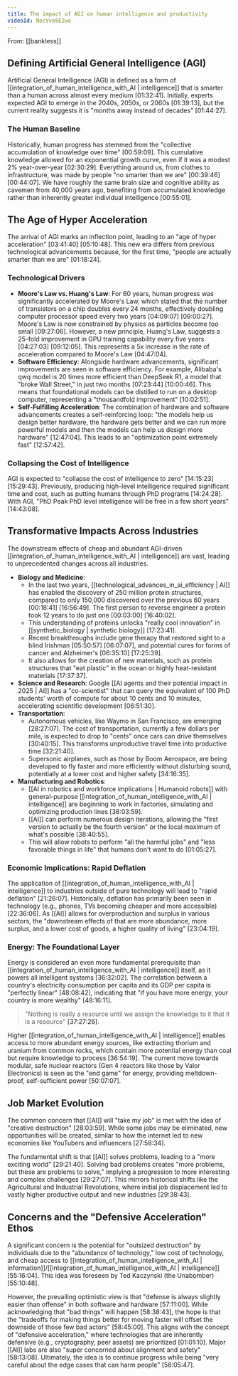 ```yaml
---
title: The impact of AGI on human intelligence and productivity
videoId: NecVve6E2wo
---
```


From: [[bankless]] <br/> 

## Defining Artificial General Intelligence (AGI)

Artificial General Intelligence (AGI) is defined as a form of [[integration_of_human_intelligence_with_AI | intelligence]] that is smarter than a human across almost every medium <a class="yt-timestamp" data-t="01:32:41">[01:32:41]</a>. Initially, experts expected AGI to emerge in the 2040s, 2050s, or 2060s <a class="yt-timestamp" data-t="01:39:13">[01:39:13]</a>, but the current reality suggests it is "months away instead of decades" <a class="yt-timestamp" data-t="01:44:27">[01:44:27]</a>.

### The Human Baseline

Historically, human progress has stemmed from the "collective accumulation of knowledge over time" <a class="yt-timestamp" data-t="00:59:09">[00:59:09]</a>. This cumulative knowledge allowed for an exponential growth curve, even if it was a modest 2% year-over-year <a class="yt-timestamp" data-t="02:30:29">[02:30:29]</a>. Everything around us, from clothes to infrastructure, was made by people "no smarter than we are" <a class="yt-timestamp" data-t="00:39:46">[00:39:46]</a> <a class="yt-timestamp" data-t="00:44:07">[00:44:07]</a>. We have roughly the same brain size and cognitive ability as cavemen from 40,000 years ago, benefiting from accumulated knowledge rather than inherently greater individual intelligence <a class="yt-timestamp" data-t="00:55:01">[00:55:01]</a>.

## The Age of Hyper Acceleration

The arrival of AGI marks an inflection point, leading to an "age of hyper acceleration" <a class="yt-timestamp" data-t="03:41:40">[03:41:40]</a> <a class="yt-timestamp" data-t="05:10:48">[05:10:48]</a>. This new era differs from previous technological advancements because, for the first time, "people are actually smarter than we are" <a class="yt-timestamp" data-t="01:18:24">[01:18:24]</a>.

### Technological Drivers

*   **Moore's Law vs. Huang's Law**: For 60 years, human progress was significantly accelerated by Moore's Law, which stated that the number of transistors on a chip doubles every 24 months, effectively doubling computer processor speed every two years <a class="yt-timestamp" data-t="04:09:07">[04:09:07]</a> <a class="yt-timestamp" data-t="09:00:27">[09:00:27]</a>. Moore's Law is now constrained by physics as particles become too small <a class="yt-timestamp" data-t="09:27:06">[09:27:06]</a>. However, a new principle, Huang's Law, suggests a 25-fold improvement in GPU training capability every five years <a class="yt-timestamp" data-t="04:27:03">[04:27:03]</a> <a class="yt-timestamp" data-t="09:12:05">[09:12:05]</a>. This represents a 5x increase in the rate of acceleration compared to Moore's Law <a class="yt-timestamp" data-t="04:47:04">[04:47:04]</a>.
*   **Software Efficiency**: Alongside hardware advancements, significant improvements are seen in software efficiency. For example, Alibaba's qwq model is 20 times more efficient than DeepSeek R1, a model that "broke Wall Street," in just two months <a class="yt-timestamp" data-t="07:23:44">[07:23:44]</a> <a class="yt-timestamp" data-t="10:00:46">[10:00:46]</a>. This means that foundational models can be distilled to run on a desktop computer, representing a "thousandfold improvement" <a class="yt-timestamp" data-t="10:02:51">[10:02:51]</a>.
*   **Self-Fulfilling Acceleration**: The combination of hardware and software advancements creates a self-reinforcing loop: "the models help us design better hardware, the hardware gets better and we can run more powerful models and then the models can help us design more hardware" <a class="yt-timestamp" data-t="12:47:04">[12:47:04]</a>. This leads to an "optimization point extremely fast" <a class="yt-timestamp" data-t="12:57:42">[12:57:42]</a>.

### Collapsing the Cost of Intelligence

AGI is expected to "collapse the cost of intelligence to zero" <a class="yt-timestamp" data-t="14:15:23">[14:15:23]</a> <a class="yt-timestamp" data-t="15:29:43">[15:29:43]</a>. Previously, producing high-level intelligence required significant time and cost, such as putting humans through PhD programs <a class="yt-timestamp" data-t="14:24:28">[14:24:28]</a>. With AGI, "PhD Peak PhD level intelligence will be free in a few short years" <a class="yt-timestamp" data-t="14:43:08">[14:43:08]</a>.

## Transformative Impacts Across Industries

The downstream effects of cheap and abundant AGI-driven [[integration_of_human_intelligence_with_AI | intelligence]] are vast, leading to unprecedented changes across all industries.

*   **Biology and Medicine**:
    *   In the last two years, [[technological_advances_in_ai_efficiency | AI]] has enabled the discovery of 250 million protein structures, compared to only 150,000 discovered over the previous 60 years <a class="yt-timestamp" data-t="00:18:41">[00:18:41]</a> <a class="yt-timestamp" data-t="16:56:49">[16:56:49]</a>. The first person to reverse engineer a protein took 12 years to do just one <a class="yt-timestamp" data-t="00:03:00">[00:03:00]</a> <a class="yt-timestamp" data-t="16:40:02">[16:40:02]</a>.
    *   This understanding of proteins unlocks "really cool innovation" in [[synthetic_biology | synthetic biology]] <a class="yt-timestamp" data-t="17:23:41">[17:23:41]</a>.
    *   Recent breakthroughs include gene therapy that restored sight to a blind Irishman <a class="yt-timestamp" data-t="05:50:57">[05:50:57]</a> <a class="yt-timestamp" data-t="06:07:07">[06:07:07]</a>, and potential cures for forms of cancer and Alzheimer's <a class="yt-timestamp" data-t="06:35:10">[06:35:10]</a> <a class="yt-timestamp" data-t="17:25:39">[17:25:39]</a>.
    *   It also allows for the creation of new materials, such as protein structures that "eat plastic" in the ocean or highly heat-resistant materials <a class="yt-timestamp" data-t="17:37:37">[17:37:37]</a>.
*   **Science and Research**: Google [[AI agents and their potential impact in 2025 | AI]] has a "co-scientist" that can query the equivalent of 100 PhD students' worth of compute for about 10 cents and 10 minutes, accelerating scientific development <a class="yt-timestamp" data-t="06:51:30">[06:51:30]</a>.
*   **Transportation**:
    *   Autonomous vehicles, like Waymo in San Francisco, are emerging <a class="yt-timestamp" data-t="28:27:07">[28:27:07]</a>. The cost of transportation, currently a few dollars per mile, is expected to drop to "cents" once cars can drive themselves <a class="yt-timestamp" data-t="30:40:15">[30:40:15]</a>. This transforms unproductive travel time into productive time <a class="yt-timestamp" data-t="32:21:40">[32:21:40]</a>.
    *   Supersonic airplanes, such as those by Boom Aerospace, are being developed to fly faster and more efficiently without disturbing sound, potentially at a lower cost and higher safety <a class="yt-timestamp" data-t="34:16:35">[34:16:35]</a>.
*   **Manufacturing and Robotics**:
    *   [[AI in robotics and workforce implications | Humanoid robots]] with general-purpose [[integration_of_human_intelligence_with_AI | intelligence]] are beginning to work in factories, simulating and optimizing production lines <a class="yt-timestamp" data-t="38:03:59">[38:03:59]</a>.
    *   [[AI]] can perform numerous design iterations, allowing the "first version to actually be the fourth version" or the local maximum of what's possible <a class="yt-timestamp" data-t="38:40:55">[38:40:55]</a>.
    *   This will allow robots to perform "all the harmful jobs" and "less favorable things in life" that humans don't want to do <a class="yt-timestamp" data-t="01:05:27">[01:05:27]</a>.

### Economic Implications: Rapid Deflation

The application of [[integration_of_human_intelligence_with_AI | intelligence]] to industries outside of pure technology will lead to "rapid deflation" <a class="yt-timestamp" data-t="21:26:07">[21:26:07]</a>. Historically, deflation has primarily been seen in technology (e.g., phones, TVs becoming cheaper and more accessible) <a class="yt-timestamp" data-t="22:36:06">[22:36:06]</a>. As [[AI]] allows for overproduction and surplus in various sectors, the "downstream effects of that are more abundance, more surplus, and a lower cost of goods, a higher quality of living" <a class="yt-timestamp" data-t="23:04:19">[23:04:19]</a>.

### Energy: The Foundational Layer

Energy is considered an even more fundamental prerequisite than [[integration_of_human_intelligence_with_AI | intelligence]] itself, as it powers all intelligent systems <a class="yt-timestamp" data-t="36:32:02">[36:32:02]</a>. The correlation between a country's electricity consumption per capita and its GDP per capita is "perfectly linear" <a class="yt-timestamp" data-t="48:08:42">[48:08:42]</a>, indicating that "if you have more energy, your country is more wealthy" <a class="yt-timestamp" data-t="48:16:11">[48:16:11]</a>.

> "Nothing is really a resource until we assign the knowledge to it that it is a resource" <a class="yt-timestamp" data-t="37:27:26">[37:27:26]</a>.

Higher [[integration_of_human_intelligence_with_AI | intelligence]] enables access to more abundant energy sources, like extracting thorium and uranium from common rocks, which contain more potential energy than coal but require knowledge to process <a class="yt-timestamp" data-t="36:54:19">[36:54:19]</a>. The current move towards modular, safe nuclear reactors (Gen 4 reactors like those by Valor Electronics) is seen as the "end game" for energy, providing meltdown-proof, self-sufficient power <a class="yt-timestamp" data-t="50:07:07">[50:07:07]</a>.

## Job Market Evolution

The common concern that [[AI]] will "take my job" is met with the idea of "creative destruction" <a class="yt-timestamp" data-t="28:03:59">[28:03:59]</a>. While some jobs may be eliminated, new opportunities will be created, similar to how the internet led to new economies like YouTubers and influencers <a class="yt-timestamp" data-t="27:58:34">[27:58:34]</a>.

The fundamental shift is that [[AI]] solves problems, leading to a "more exciting world" <a class="yt-timestamp" data-t="29:21:40">[29:21:40]</a>. Solving bad problems creates "more problems, but these are problems to solve," implying a progression to more interesting and complex challenges <a class="yt-timestamp" data-t="29:27:07">[29:27:07]</a>. This mirrors historical shifts like the Agricultural and Industrial Revolutions, where initial job displacement led to vastly higher productive output and new industries <a class="yt-timestamp" data-t="29:38:43">[29:38:43]</a>.

## Concerns and the "Defensive Acceleration" Ethos

A significant concern is the potential for "outsized destruction" by individuals due to the "abundance of technology," low cost of technology, and cheap access to [[integration_of_human_intelligence_with_AI | information]]/[[integration_of_human_intelligence_with_AI | intelligence]] <a class="yt-timestamp" data-t="55:16:04">[55:16:04]</a>. This idea was foreseen by Ted Kaczynski (the Unabomber) <a class="yt-timestamp" data-t="55:10:48">[55:10:48]</a>.

However, the prevailing optimistic view is that "defense is always slightly easier than offense" in both software and hardware <a class="yt-timestamp" data-t="57:11:00">[57:11:00]</a>. While acknowledging that "bad things" will happen <a class="yt-timestamp" data-t="58:38:43">[58:38:43]</a>, the hope is that the "tradeoffs for making things better for moving faster will offset the downside of those few bad actors" <a class="yt-timestamp" data-t="58:45:00">[58:45:00]</a>. This aligns with the concept of "defensive acceleration," where technologies that are inherently defensive (e.g., cryptography, peer assets) are prioritized <a class="yt-timestamp" data-t="01:01:10">[01:01:10]</a>. Major [[AI]] labs are also "super concerned about alignment and safety" <a class="yt-timestamp" data-t="58:13:08">[58:13:08]</a>. Ultimately, the idea is to continue progress while being "very careful about the edge cases that can harm people" <a class="yt-timestamp" data-t="58:05:47">[58:05:47]</a>.